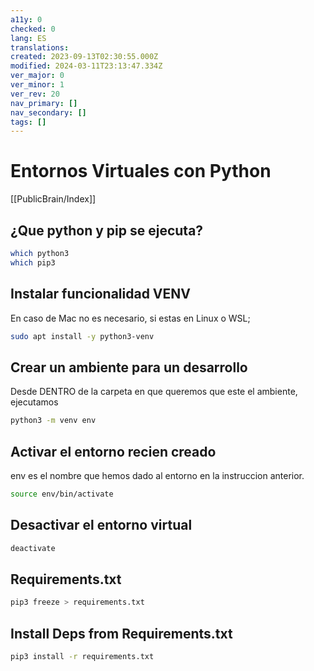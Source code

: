 ```yaml
---
a11y: 0
checked: 0
lang: ES
translations: 
created: 2023-09-13T02:30:55.000Z
modified: 2024-03-11T23:13:47.334Z
ver_major: 0
ver_minor: 1
ver_rev: 20
nav_primary: []
nav_secondary: []
tags: []
---
```

# Entornos Virtuales con Python

[[PublicBrain/Index]]

## ¿Que python y pip se ejecuta?

```sh
which python3
which pip3
```

## Instalar funcionalidad VENV

En caso de Mac no es necesario, si estas en Linux o WSL;

```sh
sudo apt install -y python3-venv
```

## Crear un ambiente para un desarrollo

Desde DENTRO de la carpeta en que queremos que este el ambiente, ejecutamos

```sh
python3 -m venv env
```

## Activar el entorno recien creado

env es el nombre que hemos dado al entorno en la instruccion anterior.

```sh
source env/bin/activate
```

## Desactivar el entorno virtual

```sh
deactivate
```

## Requirements.txt

```sh
pip3 freeze > requirements.txt
```

## Install Deps from Requirements.txt

```sh
pip3 install -r requirements.txt
```